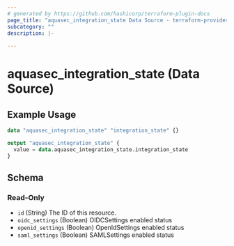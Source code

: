 ```yaml
---
# generated by https://github.com/hashicorp/terraform-plugin-docs
page_title: "aquasec_integration_state Data Source - terraform-provider-aquasec"
subcategory: ""
description: |-
  
---
```


# aquasec_integration_state (Data Source)



## Example Usage

```terraform
data "aquasec_integration_state" "integration_state" {}

output "aquasec_integration_state" {
  value = data.aquasec_integration_state.integration_state
}
```

<!-- schema generated by tfplugindocs -->
## Schema

### Read-Only

- `id` (String) The ID of this resource.
- `oidc_settings` (Boolean) OIDCSettings enabled status
- `openid_settings` (Boolean) OpenIdSettings enabled status
- `saml_settings` (Boolean) SAMLSettings enabled status
